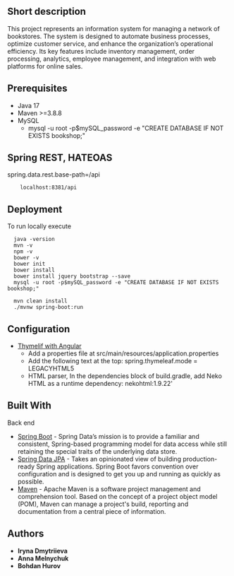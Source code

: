  ## Short description

This project represents an information system for managing a network of bookstores. The system is designed to automate business processes, optimize customer service, and enhance the organization’s operational efficiency. Its key features include inventory management, order processing, analytics, employee management, and integration with web platforms for online sales.

 ## Prerequisites
 * Java 17
 * Maven >=3.8.8
 * MySQL
    -   mysql -u root -p$mySQL_password -e "CREATE DATABASE IF NOT EXISTS bookshop;"
 
 ## Spring REST, HATEOAS
 spring.data.rest.base-path=/api

        localhost:8381/api
        
 ## Deployment
 To run locally execute
 
      java -version
      mvn -v
      npm -v
      bower -v
      bower init
      bower install
      bower install jquery bootstrap --save
      mysql -u root -p$mySQL_password -e "CREATE DATABASE IF NOT EXISTS bookshop;"
      
      mvn clean install
      ./mvnw spring-boot:run
      

## Configuration 
     
  * [Thymelif with Angular](https://teamtreehouse.com/library/spring-basics/using-thymeleaf-to-serve-html)
    - Add a properties file at src/main/resources/application.properties
    - Add the following text at the top:
       spring.thymeleaf.mode = LEGACYHTML5
    - HTML parser, In the dependencies block of build.gradle, add Neko HTML as a runtime dependency:
      nekohtml:1.9.22'  

## Built With
Back end
  * [Spring Boot](https://github.com/spring-projects/spring-data-mongodb) - Spring Data’s mission is to provide a familiar and consistent, Spring-based programming model for data access while still retaining the special traits of the underlying data store. 
  * [Spring Data JPA](https://projects.spring.io/spring-boot/) - Takes an opinionated view of building production-ready Spring applications. Spring Boot favors convention over configuration and is designed to get you up and running as quickly as possible.
  * [Maven](https://maven.apache.org/) - Apache Maven is a software project management and comprehension tool. Based on the concept of a project object model (POM), Maven can manage a project's build, reporting and documentation from a central piece of information.
## Authors
* **Iryna Dmytriieva**
* **Anna Melnychuk**
* **Bohdan Hurov**
